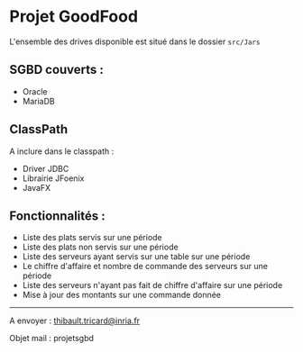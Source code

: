 # Projet GoodFood

L'ensemble des drives disponible est situé dans le dossier `src/Jars`

## SGBD couverts :

 - Oracle
 - MariaDB

## ClassPath

A inclure dans le classpath :

 - Driver JDBC
 - Librairie JFoenix
 - JavaFX

## Fonctionnalités :

 - Liste des plats servis sur une période
 - Liste des plats non servis sur une période
 - Liste des serveurs ayant servis sur une table sur une période
 - Le chiffre d'affaire  et nombre de commande des serveurs sur une période
 - Liste des serveurs n'ayant pas fait de chiffre d'affaire sur une période
 - Mise à jour des montants sur une commande donnée


---
 A envoyer :
thibault.tricard@inria.fr

Objet mail : projetsgbd
